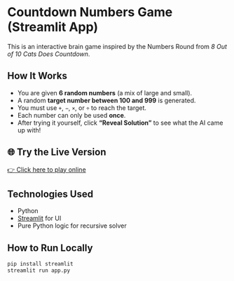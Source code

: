 # Countdown Numbers Game (Streamlit App)

This is an interactive brain game inspired by the Numbers Round from *8 Out of 10 Cats Does Countdown*.

## How It Works

- You are given **6 random numbers** (a mix of large and small).
- A random **target number between 100 and 999** is generated.
- You must use `+`, `−`, `×`, or `÷` to reach the target.
- Each number can only be used **once**.
- After trying it yourself, click **“Reveal Solution”** to see what the AI came up with!

## 🌐 Try the Live Version

[👉 Click here to play online](https://numbers-game-es7itysmz8jasbasppog5a.streamlit.app/)

## Technologies Used

- Python
- [Streamlit](https://streamlit.io) for UI
- Pure Python logic for recursive solver

## How to Run Locally

```bash
pip install streamlit
streamlit run app.py
